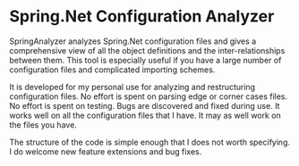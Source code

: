 Spring.Net Configuration Analyzer
==============


SpringAnalyzer analyzes Spring.Net configuration files and gives a comprehensive view of all the object definitions and the inter-relationships between them. This tool is especially useful if you have a large number of configuration files and complicated importing schemes.

It is developed for my personal use for analyzing and restructuring configuration files. No effort is spent on parsing edge or corner cases files. No effort is spent on testing. Bugs are discovered and fixed during use. It works well on all the configuration files that I have. It may as well work on the files you have.

The structure of the code is simple enough that I does not worth specifying. I do welcome new feature extensions and bug fixes.   
